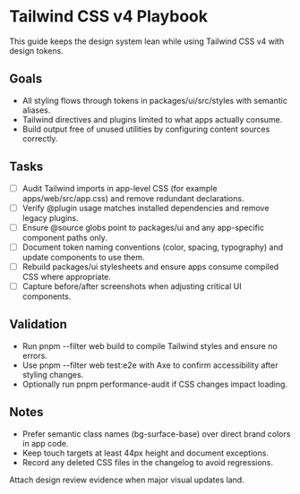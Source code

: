 # Tailwind CSS v4 Playbook

This guide keeps the design system lean while using Tailwind CSS v4 with design tokens.

## Goals
- All styling flows through tokens in packages/ui/src/styles with semantic aliases.
- Tailwind directives and plugins limited to what apps actually consume.
- Build output free of unused utilities by configuring content sources correctly.

## Tasks
- [ ] Audit Tailwind imports in app-level CSS (for example apps/web/src/app.css) and remove redundant declarations.
- [ ] Verify @plugin usage matches installed dependencies and remove legacy plugins.
- [ ] Ensure @source globs point to packages/ui and any app-specific component paths only.
- [ ] Document token naming conventions (color, spacing, typography) and update components to use them.
- [ ] Rebuild packages/ui stylesheets and ensure apps consume compiled CSS where appropriate.
- [ ] Capture before/after screenshots when adjusting critical UI components.

## Validation
- Run pnpm --filter web build to compile Tailwind styles and ensure no errors.
- Use pnpm --filter web test:e2e with Axe to confirm accessibility after styling changes.
- Optionally run pnpm performance-audit if CSS changes impact loading.

## Notes
- Prefer semantic class names (bg-surface-base) over direct brand colors in app code.
- Keep touch targets at least 44px height and document exceptions.
- Record any deleted CSS files in the changelog to avoid regressions.

Attach design review evidence when major visual updates land.
